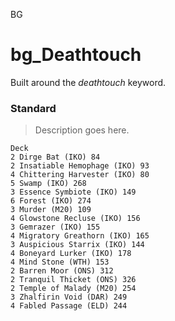 BG

# bg_Deathtouch
Built around the *deathtouch* keyword.

### Standard
> Description goes here.
```
Deck
2 Dirge Bat (IKO) 84
2 Insatiable Hemophage (IKO) 93
4 Chittering Harvester (IKO) 80
5 Swamp (IKO) 268
3 Essence Symbiote (IKO) 149
6 Forest (IKO) 274
3 Murder (M20) 109
4 Glowstone Recluse (IKO) 156
3 Gemrazer (IKO) 155
4 Migratory Greathorn (IKO) 165
3 Auspicious Starrix (IKO) 144
4 Boneyard Lurker (IKO) 178
4 Mind Stone (WTH) 153
2 Barren Moor (ONS) 312
2 Tranquil Thicket (ONS) 326
2 Temple of Malady (M20) 254
3 Zhalfirin Void (DAR) 249
4 Fabled Passage (ELD) 244


```